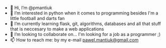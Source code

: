 - 👋 Hi, I’m @pmantiuk
- 👀 I’m interested in python when it comes to programming besides I'm a little football and darts fan
- 🌱 I’m currently learning flask, git, algorithms, databases and all that stuff that is neccesary to make a web applications
- 💞️ I’m looking to collaborate on... I'm looking for a job as a programmer ;)
- 📫 How to reach me: by my e-mail pawel.mantiuk@gmail.com

<!---
pmantiuk/pmantiuk is a ✨ special ✨ repository because its `README.md` (this file) appears on your GitHub profile.
You can click the Preview link to take a look at your changes.
--->

